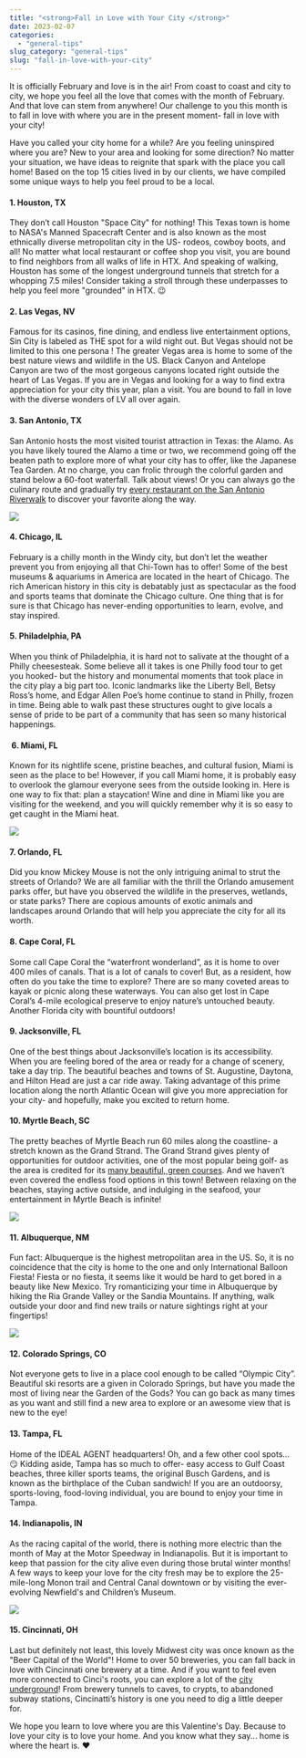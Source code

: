 ```yaml
---
title: "<strong>Fall in Love with Your City </strong>"
date: 2023-02-07
categories: 
  - "general-tips"
slug_category: "general-tips"
slug: "fall-in-love-with-your-city"
---
```


It is officially February and love is in the air! From coast to coast and city to city, we hope you feel all the love that comes with the month of February. And that love can stem from anywhere! Our challenge to you this month is to fall in love with where you are in the present moment- fall in love with your city!  

Have you called your city home for a while? Are you feeling uninspired where you are? New to your area and looking for some direction? No matter your situation, we have ideas to reignite that spark with the place you call home! Based on the top 15 cities lived in by our clients, we have compiled some unique ways to help you feel proud to be a local.  

#### 1\. Houston, TX   

They don’t call Houston "Space City" for nothing! This Texas town is home to NASA's Manned Spacecraft Center and is also known as the most ethnically diverse metropolitan city in the US- rodeos, cowboy boots, and all! No matter what local restaurant or coffee shop you visit, you are bound to find neighbors from all walks of life in HTX. And speaking of walking, Houston has some of the longest underground tunnels that stretch for a whopping 7.5 miles! Consider taking a stroll through these underpasses to help you feel more "grounded" in HTX. 😉  

#### 2\. Las Vegas, NV  

Famous for its casinos, fine dining, and endless live entertainment options, Sin City is labeled as THE spot for a wild night out. But Vegas should not be limited to this one persona ! The greater Vegas area is home to some of the best nature views and wildlife in the US. Black Canyon and Antelope Canyon are two of the most gorgeous canyons located right outside the heart of Las Vegas. If you are in Vegas and looking for a way to find extra appreciation for your city this year, plan a visit. You are bound to fall in love with the diverse wonders of LV all over again.   

#### 3\. San Antonio, TX  

San Antonio hosts the most visited tourist attraction in Texas: the Alamo. As you have likely toured the Alamo a time or two, we recommend going off the beaten path to explore more of what your city has to offer, like the Japanese Tea Garden. At no charge, you can frolic through the colorful garden and stand below a 60-foot waterfall. Talk about views! Or you can always go the culinary route and gradually try [every restaurant on the San Antonio Riverwalk](https://www.sanantonioriverwalk.com/san-antonio-riverwalk-restaurants/) to discover your favorite along the way.  

![](../images/posts/Fall-in-Love-with-Your-City-Blog-2-1024x577.png)

#### 4\. Chicago, IL  

February is a chilly month in the Windy city, but don’t let the weather prevent you from enjoying all that Chi-Town has to offer! Some of the best museums & aquariums in America are located in the heart of Chicago. The rich American history in this city is debatably just as spectacular as the food and sports teams that dominate the Chicago culture. One thing that is for sure is that Chicago has never-ending opportunities to learn, evolve, and stay inspired.   

#### 5. Philadelphia, PA  

When you think of Philadelphia, it is hard not to salivate at the thought of a Philly cheesesteak. Some believe all it takes is one Philly food tour to get you hooked- but the history and monumental moments that took place in the city play a big part too. Iconic landmarks like the Liberty Bell, Betsy Ross’s home, and Edgar Allen Poe’s home continue to stand in Philly, frozen in time. Being able to walk past these structures ought to give locals a sense of pride to be part of a community that has seen so many historical happenings.   

####  6. Miami, FL  

Known for its nightlife scene, pristine beaches, and cultural fusion, Miami is seen as the place to be! However, if you call Miami home, it is probably easy to overlook the glamour everyone sees from the outside looking in. Here is one way to fix that: plan a staycation! Wine and dine in Miami like you are visiting for the weekend, and you will quickly remember why it is so easy to get caught in the Miami heat.   

![](../images/posts/Fall-in-Love-with-Your-City-Blog-3-1024x577.png)

#### 7\. Orlando, FL  

Did you know Mickey Mouse is not the only intriguing animal to strut the streets of Orlando? We are all familiar with the thrill the Orlando amusement parks offer, but have you observed the wildlife in the preserves, wetlands, or state parks? There are copious amounts of exotic animals and landscapes around Orlando that will help you appreciate the city for all its worth.   

#### 8\. Cape Coral, FL  

Some call Cape Coral the “waterfront wonderland”, as it is home to over 400 miles of canals. That is a lot of canals to cover! But, as a resident, how often do you take the time to explore? There are so many coveted areas to kayak or picnic along these waterways. You can also get lost in Cape Coral’s 4-mile ecological preserve to enjoy nature’s untouched beauty. Another Florida city with bountiful outdoors!  

#### 9\. Jacksonville, FL  

One of the best things about Jacksonville’s location is its accessibility. When you are feeling bored of the area or ready for a change of scenery, take a day trip. The beautiful beaches and towns of St. Augustine, Daytona, and Hilton Head are just a car ride away. Taking advantage of this prime location along the north Atlantic Ocean will give you more appreciation for your city- and hopefully, make you excited to return home.   

#### 10\. Myrtle Beach, SC  

The pretty beaches of Myrtle Beach run 60 miles along the coastline- a stretch known as the Grand Strand. The Grand Strand gives plenty of opportunities for outdoor activities, one of the most popular being golf- as the area is credited for its [many beautiful, green courses](https://www.mbgolf.com/golf-courses/). And we haven’t even covered the endless food options in this town! Between relaxing on the beaches, staying active outside, and indulging in the seafood, your entertainment in Myrtle Beach is infinite!  

![](../images/posts/Fall-in-Love-with-Your-City-Blog-4-1024x577.png)

#### 11\. Albuquerque, NM  

Fun fact: Albuquerque is the highest metropolitan area in the US. So, it is no coincidence that the city is home to the one and only International Balloon Fiesta! Fiesta or no fiesta, it seems like it would be hard to get bored in a beauty like New Mexico. Try romanticizing your time in Albuquerque by hiking the Ria Grande Valley or the Sandia Mountains. If anything, walk outside your door and find new trails or nature sightings right at your fingertips!   

![](../images/posts/Fall-in-Love-with-Your-City-Blog-5-1024x577.png)

#### 12\. Colorado Springs, CO  

Not everyone gets to live in a place cool enough to be called “Olympic City”. Beautiful ski resorts are a given in Colorado Springs, but have you made the most of living near the Garden of the Gods? You can go back as many times as you want and still find a new area to explore or an awesome view that is new to the eye!   

#### 13\. Tampa, FL  

Home of the IDEAL AGENT headquarters! Oh, and a few other cool spots... 😏 Kidding aside, Tampa has so much to offer- easy access to Gulf Coast beaches, three killer sports teams, the original Busch Gardens, and is known as the birthplace of the Cuban sandwich! If you are an outdoorsy, sports-loving, food-loving individual, you are bound to enjoy your time in Tampa.  

#### 14\. Indianapolis, IN  

As the racing capital of the world, there is nothing more electric than the month of May at the Motor Speedway in Indianapolis. But it is important to keep that passion for the city alive even during those brutal winter months! A few ways to keep your love for the city fresh may be to explore the 25-mile-long Monon trail and Central Canal downtown or by visiting the ever-evolving Newfield's and Children’s Museum.   

![](../images/posts/Fall-in-Love-with-Your-City-Blog-6-1024x577.png)

#### 15\. Cincinnati, OH  

Last but definitely not least, this lovely Midwest city was once known as the "Beer Capital of the World"! Home to over 50 breweries, you can fall back in love with Cincinnati one brewery at a time. And if you want to feel even more connected to Cinci's roots, you can explore a lot of the [city underground](https://www.visitcincy.com/blog/post/unmistakably-cincinnati-underground-experiences/)! From brewery tunnels to caves, to crypts, to abandoned subway stations, Cincinatti’s history is one you need to dig a little deeper for.  

We hope you learn to love where you are this Valentine's Day. Because to love your city is to love your home. And you know what they say... home is where the heart is. ❤️
